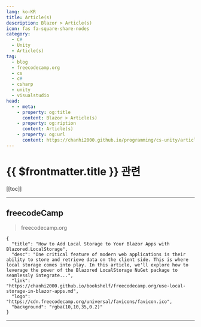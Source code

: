 ```yaml
---
lang: ko-KR
title: Article(s)
description: Blazor > Article(s)
icon: fas fa-square-share-nodes
category:
  - C#
  - Unity
  - Article(s)
tag: 
  - blog
  - freecodecamp.org
  - cs
  - c#
  - csharp
  - unity
  - visualstudio
head:
  - - meta:
    - property: og:title
      content: Blazor > Article(s)
    - property: og:ription
      content: Article(s)
    - property: og:url
      content: https://chanhi2000.github.io/programming/cs-unity/articles/
---
```


# {{ $frontmatter.title }} 관련

<SiteInfo
  name="freeCodeCamp Programming Tutorials: Python, JavaScript, Git & More"
  desc="Browse thousands of programming tutorials written by experts. Learn Web Development, Data Science, DevOps, Security, and get developer career advice."
  url="https://freecodecamp.org/news/"
  logo="https://cdn.freecodecamp.org/universal/favicons/favicon.ico"
  preview="https://cdn.freecodecamp.org/platform/universal/fcc_meta_1920X1080-indigo.png"/>

[[toc]]

---

## <FontIcon icon="fa-brands fa-free-code-camp"/>freecodeCamp

> freecodecamp.org

```component VPCard
{
  "title": "How to Add Local Storage to Your Blazor Apps with Blazored.LocalStorage",
  "desc": "One critical feature of modern web applications is their ability to store and retrieve data on the client side. This is where local storage comes into play. In this article, we'll explore how to leverage the power of the Blazored LocalStorage NuGet package to seamlessly integrate...",
  "link": "https://chanhi2000.github.io/bookshelf/freecodecamp.org/use-local-storage-in-blazor-apps.md",
  "logo": "https://cdn.freecodecamp.org/universal/favicons/favicon.ico",
  "background": "rgba(10,10,35,0.2)"
}
```

<!-- END: freecodecamp.org -->

---

<TagLinks />